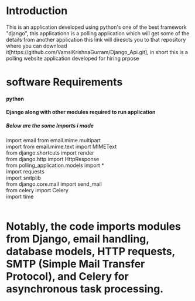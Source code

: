 <h1>Introduction</h1>
<p>This is an application developed using python's one of the best framework "django", this applicationn is a polling application which will get some of the details from another application this link will direscts you to that repository where you can download it[https://github.com/VamsiKrishnaGurram/Django_Api.git], in short this is a polling website application developed for hiring prpose</p>
<div><h1>software Requirements</h1>
<h4>python </h4>
<h4>Django along with other modules required to run application</h4>
<h5>Below are the some Imports i made</h5>
import email from email.mime.multipart<br>
import from email.mime.text import MIMEText<br>
from django.shortcuts import render<br>
from django.http import HttpResponse<br>
from polling_application.models import *<br>
import requests<br>
import smtplib<br>
from django.core.mail import send_mail<br>
from celery import Celery<br>
import time
</div>
<br>
<h1>Notably, the code imports modules from Django, email handling, database models, HTTP requests, SMTP (Simple Mail Transfer Protocol), and Celery for asynchronous task processing.</h1>








